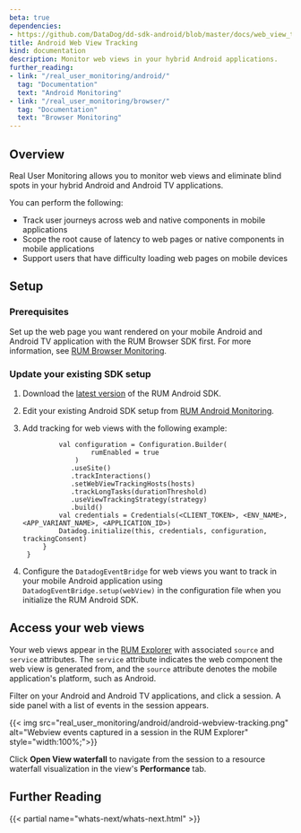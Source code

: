 ```yaml
---
beta: true
dependencies: 
- https://github.com/DataDog/dd-sdk-android/blob/master/docs/web_view_tracking.md
title: Android Web View Tracking
kind: documentation
description: Monitor web views in your hybrid Android applications.
further_reading:
- link: "/real_user_monitoring/android/"
  tag: "Documentation"
  text: "Android Monitoring"
- link: "/real_user_monitoring/browser/"
  tag: "Documentation"
  text: "Browser Monitoring"
---
```


## Overview

Real User Monitoring allows you to monitor web views and eliminate blind spots in your hybrid Android and Android TV applications.

You can perform the following:

- Track user journeys across web and native components in mobile applications
- Scope the root cause of latency to web pages or native components in mobile applications
- Support users that have difficulty loading web pages on mobile devices

## Setup

### Prerequisites

Set up the web page you want rendered on your mobile Android and Android TV application with the RUM Browser SDK first. For more information, see [RUM Browser Monitoring][1].

### Update your existing SDK setup

1. Download the [latest version][2] of the RUM Android SDK.
2. Edit your existing Android SDK setup from [RUM Android Monitoring][3].
3. Add tracking for web views with the following example:

   ```
            val configuration = Configuration.Builder(
                    rumEnabled = true
                )
               .useSite()
               .trackInteractions()
               .setWebViewTrackingHosts(hosts)
               .trackLongTasks(durationThreshold)
               .useViewTrackingStrategy(strategy)
               .build()
            val credentials = Credentials(<CLIENT_TOKEN>, <ENV_NAME>, <APP_VARIANT_NAME>, <APPLICATION_ID>)
            Datadog.initialize(this, credentials, configuration, trackingConsent)
        }
    }
   ```

4. Configure the `DatadogEventBridge` for web views you want to track in your mobile Android application using `DatadogEventBridge.setup(webView)` in the configuration file when you initialize the RUM Android SDK.

## Access your web views

Your web views appear in the [RUM Explorer][4] with associated `source` and `service` attributes. The `service` attribute indicates the web component the web view is generated from, and the `source` attribute denotes the mobile application's platform, such as Android. 

Filter on your Android and Android TV applications, and click a session. A side panel with a list of events in the session appears. 

{{< img src="real_user_monitoring/android/android-webview-tracking.png" alt="Webview events captured in a session in the RUM Explorer" style="width:100%;">}}

Click **Open View waterfall** to navigate from the session to a resource waterfall visualization in the view's **Performance** tab. 

## Further Reading

{{< partial name="whats-next/whats-next.html" >}}

[1]: https://docs.datadoghq.com/real_user_monitoring/browser/#npm
[2]: https://search.maven.org/artifact/com.datadoghq/dd-sdk-android/1.12.0-beta1/aar
[3]: https://docs.datadoghq.com/real_user_monitoring/android/?tab=kotlin#setup
[4]: https://app.datadoghq.com/rum/explorer
